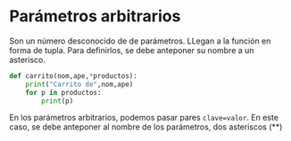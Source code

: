 
Parámetros arbitrarios
======================

Son un número desconocido de de parámetros. LLegan a la función en forma de tupla. Para definirlos, se debe anteponer su nombre a un asterisco. 

```python
def carrito(nom,ape,*productos):
    print("Carrito de",nom,ape)
    for p in productos:
        print(p)
```

En los parámetros arbitrarios, podemos pasar pares `clave=valor`. En este caso, se debe anteponer al nombre de los parámetros, dos asteriscos (**)